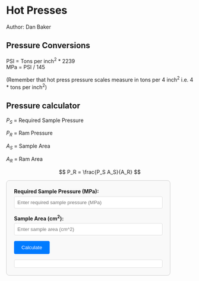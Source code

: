 Hot Presses
===========

Author: Dan Baker

<style>
        .calculator {
            max-width: 400px;
            padding: 20px;
            border: 1px solid #ccc;
            border-radius: 8px;
            background: #f9f9f9;
        }
        .form-group {
            margin-bottom: 15px;
        }
        .form-group label {
            display: block;
            margin-bottom: 5px;
            font-weight: bold;
        }
        .form-group input {
            width: 100%;
            padding: 8px;
            border: 1px solid #ddd;
            border-radius: 4px;
        }
        .result {
            margin-top: 15px;
            padding: 10px;
            background: #fff;
            border: 1px solid #ddd;
            border-radius: 4px;
        }
        button {
            background: #007bff;
            color: white;
            border: none;
            padding: 10px 20px;
            border-radius: 4px;
            cursor: pointer;
        }
        button:hover {
            background: #0056b3;
        }
    </style>

## Pressure Conversions

PSI = Tons per inch<sup>2</sup> * 2239<br>
MPa = PSI / 145 

(Remember that hot press pressure scales measure in tons per 4 inch<sup>2</sup> i.e. 4 * tons per inch<sup>2</sup>)


## Pressure calculator
 
$P_S$ = Required Sample Pressure 

$P_R$ = Ram Pressure 

$A_S$ = Sample Area 

$A_R$ = Ram Area 

$$
    P_R = \frac{P_S  A_S}{A_R}
$$


<div class="calculator">
    <div class="form-group">
        <label for="pressure">Required Sample Pressure (MPa):</label>
        <input type="number" id="pressure" step="0.01" placeholder="Enter required sample pressure (MPa)">
    </div>
    <div class="form-group">
        <label for="area">Sample Area (cm<sup>2</sup>):</label>
        <input type="number" id="area" step="0.01" placeholder="Enter sample area (cm^2)">
    </div>
    <button onclick="convertPressure()">Calculate</button>
    <div class="result" id="result"></div>
</div>

<script src="../javascripts/pressure_calculator.js"></script>